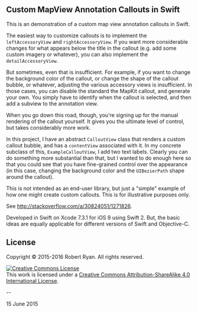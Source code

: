## Custom MapView Annotation Callouts in Swift 

This is an demonstration of a custom map view annotation callouts in Swift.

The easiest way to customize callouts is to implement the `leftAccessoryView` and `rightAccessoryView`. If you want more considerable changes for what appears below the title in the callout (e.g. add some custom imagery or whatever), you can also implement the `detailAccessoryView`.

But sometimes, even that is insufficient. For example, if you want to change the background color of the callout, or change the shape of the callout bubble, or whatever, adjusting the various accessory views is insufficient. In those cases, you can disable the standard the MapKit callout, and generate your own. You simply have to identify when the callout is selected, and then add a subview to the annotation view.

When you go down this road, though, you're signing up for the manual rendering of the callout yourself. It gives you the ultimate level of control, but takes considerably more work.

In this project, I have an abstract `CalloutView` class that renders a custom callout bubble, and has a `contentView` associated with it. In my concrete subclass of this, `ExampleCalloutView`, I add two text labels. Clearly you can do something more substantial than that, but I wanted to do enough here so that you could see that you have fine-grained control over the appearance (in this case, changing the background color and the `UIBezierPath` shape around the callout).

This is not intended as an end-user library, but just a "simple" example of how one might create custom callouts. This is for illustrative purposes only.

See http://stackoverflow.com/a/30824051/1271826.

Developed in Swift on Xcode 7.3.1 for iOS 9 using Swift 2. But, the basic ideas are equally applicable for different versions of Swift and Objective-C. 

## License

Copyright &copy; 2015-2016 Robert Ryan. All rights reserved.

<a rel="license" href="http://creativecommons.org/licenses/by-sa/4.0/"><img alt="Creative Commons License" style="border-width:0" src="http://i.creativecommons.org/l/by-sa/4.0/88x31.png" /></a><br />This work is licensed under a <a rel="license" href="http://creativecommons.org/licenses/by-sa/4.0/">Creative Commons Attribution-ShareAlike 4.0 International License</a>.

--

15 June 2015
